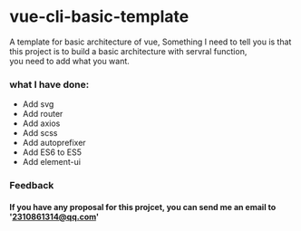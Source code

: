# vue-cli-basic-template
A template for basic architecture of vue,
Something I need to tell you is that this project is to build a basic architecture with servral function,  
you need to add what you want.

### what I have done:
* Add svg 
* Add router
* Add axios
* Add scss
* Add autoprefixer
* Add ES6 to ES5
* Add element-ui
### Feedback  
#### If you have any proposal for this projcet, you can send me an email to '2310861314@qq.com'
